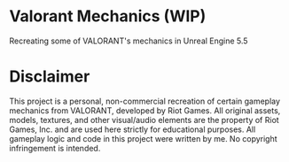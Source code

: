 # Valorant Mechanics (WIP)
Recreating some of VALORANT's mechanics in Unreal Engine 5.5


# Disclaimer
This project is a personal, non-commercial recreation of certain gameplay mechanics from VALORANT, developed by Riot Games. All original assets, models, textures, and other visual/audio elements are the property of Riot Games, Inc. and are used here strictly for educational purposes. All gameplay logic and code in this project were written by me. No copyright infringement is intended.
